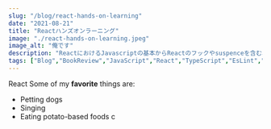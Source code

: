 ```yaml
---
slug: "/blog/react-hands-on-learning"
date: "2021-08-21"
title: "Reactハンズオンラーニング"
image: "./react-hands-on-learning.jpeg"
image_alt: "俺です"
description: "ReactにおけるJavascriptの基本からReactのフックやsuspenceを含む、最新のReactを反映したハンズオン形式で学べるチュートリアル" 
tags: ["Blog","BookReview","JavaScript","React","TypeScript","EsLint","Prettier","ReactRouter","Babel","Webpack"]
---
```


React
Some of my **favorite** things are:
* Petting dogs
* Singing
* Eating potato-based foods c